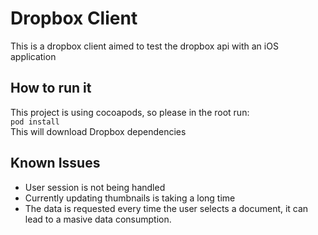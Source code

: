 # Dropbox Client

This is a dropbox client aimed to test the dropbox api with an iOS application

## How to run it 

This project is using cocoapods, so please in the root run:    
```pod install```    
This will download Dropbox dependencies

## Known Issues

- User session is not being handled
- Currently updating thumbnails is taking a long time
- The data is requested every time the user selects a document, it can lead to a masive data consumption.